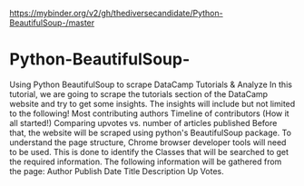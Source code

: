 https://mybinder.org/v2/gh/thediversecandidate/Python-BeautifulSoup-/master

# Python-BeautifulSoup-
Using Python BeautifulSoup to scrape DataCamp Tutorials &amp; Analyze  In this tutorial, we are going to scrape the tutorials section of the DataCamp website and try to get some insights. The insights will include but not limited to the following! Most contributing authors Timeline of contributors (How it all started!) Comparing upvotes vs. number of articles published Before that, the website will be scraped using python's BeautifulSoup package. To understand the page structure, Chrome browser developer tools will need to be used. This is done to identify the Classes that will be searched to get the required information. The following information will be gathered from the page: Author Publish Date Title Description Up Votes.

